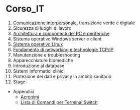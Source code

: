 # Corso_IT

1. [Comunicazione interpersonale](https://github.com/Nikkofelis/Corso_IT/blob/6b60b7179c5b9f22de97bee7e6e8652752e9c2c3/1.%20Comunicazione/Introduzione.md), transizione verde e digitale
2. Sicurezza di luoghi di lavoro
3. [Architettura e componenti del PC e periferiche](https://github.com/Nikkofelis/Corso_IT/blob/6b60b7179c5b9f22de97bee7e6e8652752e9c2c3/3.%20Architettura%20PC/1.%20Cos_%C3%A8%20un%20Computer.md)
4. Sistema operativo Windows server e client
5. [Sistema operativo Linux](https://github.com/Nikkofelis/Corso_IT/blob/6b60b7179c5b9f22de97bee7e6e8652752e9c2c3/5.%20Linux%20OS/0.%20Contents.md)
6. [Fondamento di networking e technologie TCP/IP](https://github.com/Nikkofelis/Corso_IT/blob/6b60b7179c5b9f22de97bee7e6e8652752e9c2c3/6.%20Fondamento%20di%20networking%20e%20tecnologie%20TCP-IP/0.%20Contenuti.md)
7. Manutenzione e troubleshooting
8. Apparecchiature biomediche
9. Introduzione al database
10. Sistemi informatici clinici
11. Protezione dei dati e privacy in ambito sanitario
12. Stage

- Appendici
  - [Acronimi](https://github.com/Nikkofelis/Corso_IT/blob/267375f1272ff64ae67b450dbb8c9da408b2e9bb/z_Appendici/Acronimi.md)
  - [Lista di Comandi per Terminal Switch](https://github.com/Nikkofelis/Corso_IT/blob/cc9ca9cbe5e369050bc4e263277015f5784fe79d/z_Appendici/Lista%20di%20Comandi%20per%20Terminal%20Switch.md)
